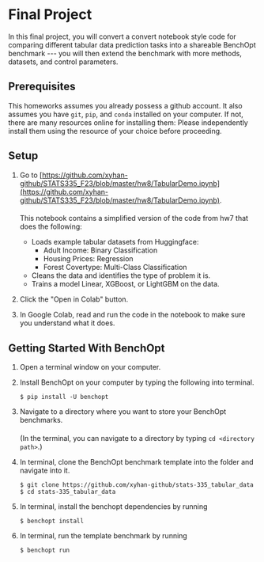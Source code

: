 # Final Project

In this final project, you will convert a convert notebook style code for comparing different
tabular data prediction tasks into a shareable
BenchOpt benchmark --- you will then extend the benchmark with more methods, datasets, and 
control parameters.

## Prerequisites

This homeworks assumes you already possess a github account. It also assumes you have `git`, `pip`, and `conda` 
installed on your computer. If not, there are many resources online for installing them: Please 
independently install them using the resource of your choice before proceeding.

## Setup

1. Go to [https://github.com/xyhan-github/STATS335_F23/blob/master/hw8/TabularDemo.ipynb](https://github.com/xyhan-github/STATS335_F23/blob/master/hw8/TabularDemo.ipynb).

    ####
    
    This notebook contains a simplified version of the code from hw7 that does the following:
    * Loads example tabular datasets from Huggingface:
      * Adult Income: Binary Classification
      * Housing Prices: Regression
      * Forest Covertype: Multi-Class Classification
    * Cleans the data and identifies the type of problem it is.
    * Trains a model Linear, XGBoost, or LightGBM on the data.
   
2. Click the "Open in Colab" button.

3. In Google Colab, read and run the code in the notebook to make sure you understand what it does.

## Getting Started With BenchOpt

1. Open a terminal window on your computer.

3. Install BenchOpt on your computer by typing the following into terminal.
   ```
   $ pip install -U benchopt
   ```

2. Navigate to a directory where you want to store your BenchOpt benchmarks.
   ####
   (In the terminal, you can navigate to a directory by typing `cd <directory path>`.)

3. In terminal, clone the BenchOpt benchmark template into the folder and navigate into it.
   ```
   $ git clone https://github.com/xyhan-github/stats-335_tabular_data
   $ cd stats-335_tabular_data
   ```
   
4. In terminal, install the benchopt dependencies by running
    ```
    $ benchopt install
    ```

5. In terminal, run the template benchmark by running
    ```
    $ benchopt run
    ```



